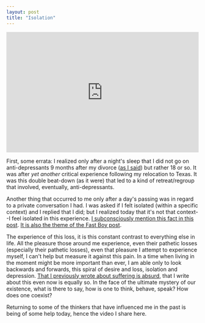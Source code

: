 ```yaml
---
layout: post
title: "Isolation"
---
```


<p><iframe width="100%" height="315" src="https://www.youtube.com/embed/i3HyRtdu1o0" frameborder="0" allowfullscreen></iframe></p>

First, some errata: I realized only after a night's sleep that I did not go on anti-depressants 9 months after my divorce ([as I said](/2010/10/27/tooth-fairy/)) but rather 18 or so. It was after _yet another_ critical experience following my relocation to Texas. It was this double beat-down (as it were) that led to a kind of retreat/regroup that involved, eventually, anti-depressants.

Another thing that occurred to me only after a day's passing was in regard to a private conversation I had. I was asked if I felt isolated (within a specific context) and I replied that I did; but I realized today that it's not that context--I feel isolated in this experience. [I subconsciously mention this fact in this post](/2010/09/29/motivation-mood/ "You all have moved on, more or less."). [It is also the theme of the Fast Boy post](/2010/10/24/fast-boy/ "Ezra and I, we have been forced to exist in a space that not many understand.").

The experience of this loss, it is this constant contrast to everything else in life. All the pleasure those around me experience, even their pathetic losses (especially their pathetic losses), even that pleasure I attempt to experience myself, I can't help but measure it against this pain. In a time when living in the moment might be more important than ever, I am able only to look backwards and forwards, this spiral of desire and loss, isolation and depression. [That I previously wrote about suffering is absurd](/2010/10/04/in-the-light-of-prior-suffering/), that I write about this even now is equally so. In the face of the ultimate mystery of our existence, what is there to say, how is one to think, behave, speak? How does one coexist? 

Returning to some of the thinkers that have influenced me in the past is being of some help today, hence the video I share here.
